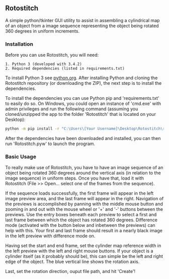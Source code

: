 ## Rotostitch

A simple python/tkinter GUI utility to assist in assembling a cylindrical map of an object from a image sequence representing the object being rotated 360 degrees in uniform increments.

### Installation

Before you can use Rotostitch, you will need:

	1. Python 3 (developed with 3.4.2)
    2. Required dependencies (listed in requirements.txt)

To install Python 3 see [python.org](https://www.python.org/). After installing Python and cloning the Rotostitch repository (or downloading the ZIP), the next step is to install the dependencies.

To install the dependencies you can use Python pip and 'requirements.txt' to easily do so. On Windows, you could open an instance of 'cmd.exe' with admin privileges and run the following command (assuming you cloned/unzipped the app to the folder 'Rotostitch' that is located on your Desktop):

```bat
python -m pip install -r "C:\Users\[Your Username]\Desktop\Rotostitch\requirements.txt"
```
After the dependencies have been downloaded and installed, you can then run 'Rotostitch.pyw' to launch the program.

### Basic Usage

To really make use of Rotostitch, you have to have an image sequence of an object being rotated 360 degrees around the vertical axis (in relation to the image sequence) in uniform steps. Once you have that, load it with Rotostitch (File >> Open... select one of the frames from the sequence).

If the sequence loads successfully, the first frame will appear in the left image preview area, and the last frame will appear in the right. Navigation of the previews is accomplished by panning with the middle mouse button and zooming in and out with the mouse wheel or '+' and '-' buttons between the previews. Use the entry boxes beneath each preview to select a first and last frame between which the object has rotated 360 degrees. Difference mode (activated with the button below and inbetween the previews) can help with this. Your first and last frame should result in a nearly black image in the left preview with difference mode on.

Having set the start and end frame, set the cylinder map reference width in the left preview with the left and right mouse buttons. If your object is a cylinder itself (as it probably should be), this can simple be the left and right edge of the object. The blue vertical line shows the rotation axis. 

Last, set the rotation direction, ouput file path, and hit 'Create'!
